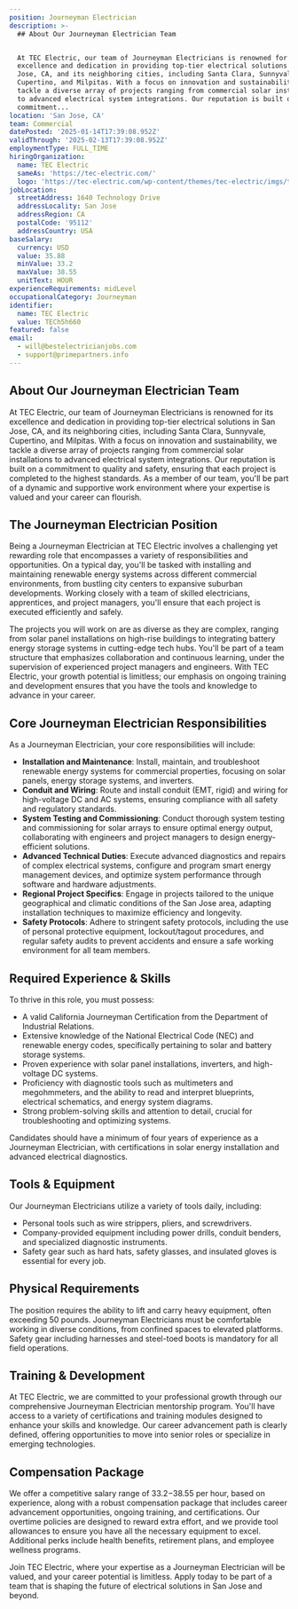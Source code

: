 ```yaml
---
position: Journeyman Electrician
description: >-
  ## About Our Journeyman Electrician Team


  At TEC Electric, our team of Journeyman Electricians is renowned for its
  excellence and dedication in providing top-tier electrical solutions in San
  Jose, CA, and its neighboring cities, including Santa Clara, Sunnyvale,
  Cupertino, and Milpitas. With a focus on innovation and sustainability, we
  tackle a diverse array of projects ranging from commercial solar installations
  to advanced electrical system integrations. Our reputation is built on a
  commitment...
location: 'San Jose, CA'
team: Commercial
datePosted: '2025-01-14T17:39:08.952Z'
validThrough: '2025-02-13T17:39:08.952Z'
employmentType: FULL_TIME
hiringOrganization:
  name: TEC Electric
  sameAs: 'https://tec-electric.com/'
  logo: 'https://tec-electric.com/wp-content/themes/tec-electric/imgs/tec-logo.png'
jobLocation:
  streetAddress: 1640 Technology Drive
  addressLocality: San Jose
  addressRegion: CA
  postalCode: '95112'
  addressCountry: USA
baseSalary:
  currency: USD
  value: 35.88
  minValue: 33.2
  maxValue: 38.55
  unitText: HOUR
experienceRequirements: midLevel
occupationalCategory: Journeyman
identifier:
  name: TEC Electric
  value: TECh5h660
featured: false
email:
  - will@bestelectricianjobs.com
  - support@primepartners.info
---
```




## About Our Journeyman Electrician Team

At TEC Electric, our team of Journeyman Electricians is renowned for its excellence and dedication in providing top-tier electrical solutions in San Jose, CA, and its neighboring cities, including Santa Clara, Sunnyvale, Cupertino, and Milpitas. With a focus on innovation and sustainability, we tackle a diverse array of projects ranging from commercial solar installations to advanced electrical system integrations. Our reputation is built on a commitment to quality and safety, ensuring that each project is completed to the highest standards. As a member of our team, you'll be part of a dynamic and supportive work environment where your expertise is valued and your career can flourish.

## The Journeyman Electrician Position

Being a Journeyman Electrician at TEC Electric involves a challenging yet rewarding role that encompasses a variety of responsibilities and opportunities. On a typical day, you'll be tasked with installing and maintaining renewable energy systems across different commercial environments, from bustling city centers to expansive suburban developments. Working closely with a team of skilled electricians, apprentices, and project managers, you'll ensure that each project is executed efficiently and safely.

The projects you will work on are as diverse as they are complex, ranging from solar panel installations on high-rise buildings to integrating battery energy storage systems in cutting-edge tech hubs. You'll be part of a team structure that emphasizes collaboration and continuous learning, under the supervision of experienced project managers and engineers. With TEC Electric, your growth potential is limitless; our emphasis on ongoing training and development ensures that you have the tools and knowledge to advance in your career.

## Core Journeyman Electrician Responsibilities

As a Journeyman Electrician, your core responsibilities will include:

- **Installation and Maintenance**: Install, maintain, and troubleshoot renewable energy systems for commercial properties, focusing on solar panels, energy storage systems, and inverters.
- **Conduit and Wiring**: Route and install conduit (EMT, rigid) and wiring for high-voltage DC and AC systems, ensuring compliance with all safety and regulatory standards.
- **System Testing and Commissioning**: Conduct thorough system testing and commissioning for solar arrays to ensure optimal energy output, collaborating with engineers and project managers to design energy-efficient solutions.
- **Advanced Technical Duties**: Execute advanced diagnostics and repairs of complex electrical systems, configure and program smart energy management devices, and optimize system performance through software and hardware adjustments.
- **Regional Project Specifics**: Engage in projects tailored to the unique geographical and climatic conditions of the San Jose area, adapting installation techniques to maximize efficiency and longevity.
- **Safety Protocols**: Adhere to stringent safety protocols, including the use of personal protective equipment, lockout/tagout procedures, and regular safety audits to prevent accidents and ensure a safe working environment for all team members.

## Required Experience & Skills

To thrive in this role, you must possess:

- A valid California Journeyman Certification from the Department of Industrial Relations.
- Extensive knowledge of the National Electrical Code (NEC) and renewable energy codes, specifically pertaining to solar and battery storage systems.
- Proven experience with solar panel installations, inverters, and high-voltage DC systems.
- Proficiency with diagnostic tools such as multimeters and megohmmeters, and the ability to read and interpret blueprints, electrical schematics, and energy system diagrams.
- Strong problem-solving skills and attention to detail, crucial for troubleshooting and optimizing systems.

Candidates should have a minimum of four years of experience as a Journeyman Electrician, with certifications in solar energy installation and advanced electrical diagnostics.

## Tools & Equipment

Our Journeyman Electricians utilize a variety of tools daily, including:

- Personal tools such as wire strippers, pliers, and screwdrivers.
- Company-provided equipment including power drills, conduit benders, and specialized diagnostic instruments.
- Safety gear such as hard hats, safety glasses, and insulated gloves is essential for every job.

## Physical Requirements

The position requires the ability to lift and carry heavy equipment, often exceeding 50 pounds. Journeyman Electricians must be comfortable working in diverse conditions, from confined spaces to elevated platforms. Safety gear including harnesses and steel-toed boots is mandatory for all field operations.

## Training & Development

At TEC Electric, we are committed to your professional growth through our comprehensive Journeyman Electrician mentorship program. You'll have access to a variety of certifications and training modules designed to enhance your skills and knowledge. Our career advancement path is clearly defined, offering opportunities to move into senior roles or specialize in emerging technologies.

## Compensation Package

We offer a competitive salary range of $33.2-$38.55 per hour, based on experience, along with a robust compensation package that includes career advancement opportunities, ongoing training, and certifications. Our overtime policies are designed to reward extra effort, and we provide tool allowances to ensure you have all the necessary equipment to excel. Additional perks include health benefits, retirement plans, and employee wellness programs.

Join TEC Electric, where your expertise as a Journeyman Electrician will be valued, and your career potential is limitless. Apply today to be part of a team that is shaping the future of electrical solutions in San Jose and beyond.